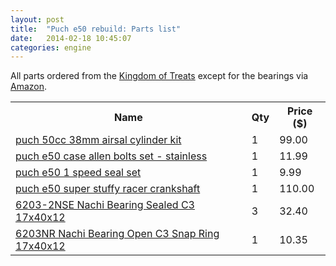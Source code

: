 ```yaml
---
layout: post
title:  "Puch e50 rebuild: Parts list"
date:   2014-02-18 10:45:07
categories: engine
---
```


All parts ordered from the <a class="callout" href="https://www.treatland.tv/" target="_blank">Kingdom of Treats</a> except for the bearings via <a class="callout" href="http://www.amazon.com/" target="_blank">Amazon</a>.

<table cellpadding="0" cellspacing="0">
  <tr>
    <th>Name</th>
    <th>Qty</th>
    <th>Price ($)</th>
  </tr>
  <tr>
    <td><a href="https://www.treatland.tv/puch-50cc-airsal-cylinder-kit-p/puch-airsal-50cc-kit-02031138.htm" target="_blank">puch 50cc 38mm airsal cylinder kit</a></td>
    <td>1</td>
    <td>99.00</td>
  </tr>
  <tr>
    <td><a href="https://www.treatland.tv/puch-E50-case-allen-bolts-set-stainless-p/e50-allen-bolts-stainless.htm" target="_blank">puch e50 case allen bolts set - stainless</a></td>
    <td>1</td>
    <td>11.99</td>
  </tr>
  <tr>
    <td><a href="https://www.treatland.tv/puch-e50-one-speed-seal-set-p/puch-seals-e50-treatland.htm" target="_blank">puch e50 1 speed seal set</a></td>
    <td>1</td>
    <td>9.99</td>
  </tr>
  <tr>
    <td><a href="https://www.treatland.tv/puch-moped-race-crankshaft-stuffed-p/puch-crankshaft-super-stuffy.htm" target="_blank">puch e50 super stuffy racer crankshaft</a></td>
    <td>1</td>
    <td>110.00</td>
  </tr>
  <tr>
    <td><a href="http://www.amazon.com/dp/B0045E0E8U/ref=pe_385040_30332190_TE_M3T1_ST1_dp_1" target="_blank">6203-2NSE Nachi Bearing Sealed C3 17x40x12</a></td>
    <td>3</td>
    <td>32.40</td>
  </tr>
  <tr>
    <td><a href="http://www.amazon.com/dp/B0045DYHK2/ref=pe_385040_30332190_TE_M3T1_ST1_dp_1" target="_blank">6203NR Nachi Bearing Open C3 Snap Ring 17x40x12</a></td>
    <td>1</td>
    <td>10.35</td>
  </tr>
</table>
